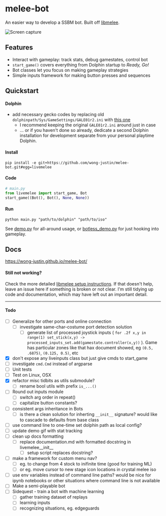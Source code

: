 # melee-bot

An easier way to develop a SSBM bot. Built off [libmelee](https://github.com/altf4/libmelee).

![Screen capture](./demo/demo.gif)

## Features

- Interact with gameplay: track stats, debug gamestates, control bot
- `start_game()` covers everything from Dolphin startup to _Ready, Go!_
- Bot classes let you focus on making gameplay strategies
- Simple inputs framework for making button presses and sequences

## Quickstart

#### Dolphin
- add necessary gecko codes by replacing old `dolphinpath/Sys/GameSettings/GALE01r2.ini` with [this one](https://raw.githubusercontent.com/altf4/slippi-ssbm-asm/libmelee/Output/Netplay/GALE01r2.ini)
  - I recommend keeping the original `GALE01r2.ini` around just in case
  - ... or if you haven't done so already, dedicate a second Dolphin installation for development separate from your personal playtime Dolphin.

#### Install
`pip install -e git+https://github.com/wong-justin/melee-bot.git#egg=livemelee`

#### Code
```python
# main.py
from livemelee import start_game, Bot
start_game((Bot(), Bot(), None, None))
```

#### Run
`python main.py "path/to/dolphin" "path/to/iso"`

See [demo.py](demo/demo.py) for all-around usage,
or [botless_demo.py](demo/botless_demo.py) for just hooking into gameplay.

## Docs
https://wong-justin.github.io/melee-bot/

#### Still not working?

Check the more detailed [libmelee setup instructions](https://github.com/altf4/libmelee#setup-instructions). If that doesn't help, leave an issue here if something is broken or not clear. I'm still tidying up code and documentation, which may have left out an important detail.

___

#### Todo

- [ ] Generalize for other ports and online connection
  - [ ] investigate same-char-costume port detection solution
    - [ ] generate list of processed joystick inputs ( `for .2f x,y in range(1) set_stick(x,y) -> processed_inputs_set.add(gamestate.controller(x,y))` ). Game has particular zones like that hax document showed, eg `(0.5, .6875)`, `(0.125, 0.5)`, etc
- [x] don't expose any liveinputs class but just give cmds to start_game
- [ ] investigate `cmd.Cmd` instead of argparse
- [ ] Unit tests
- [ ] Test on Linux, OSX
- [x] refactor misc tidbits as utils submodule?
  - [ ] rename bool utils with prefix `is_...()`
- [ ] Round out inputs module
  - [ ] switch arg order in repeat()
  - [ ] capitalize button constants?
- [ ] consistent args inheritance in Bots
  - [ ] is there a clean solution for inherting `__init__` signature? would like to cascade to defaults from base class
- [ ] use command line to one-time set dolphin path as local config?
- [ ] update demo gif with stat tracking
- [ ] clean up docs formatting
  - [ ] replace documentation.md with formatted docstring in livemelee__init__
    - [ ] setup script replaces docstring?
- [ ] make a framework for custom menu nav?
  - [ ] eg. to change from 4 stock to inifinite time (good for training ML)
  - [ ] or eg. move cursor to new stage icon locations in crystal melee iso
- [ ] use env variables instead of command line paths? would be nice for ipynb notebooks or other situations where command line is not available
- [ ] Make a semi-playable bot
- [ ] Sidequest - train a bot with machine learning
  - [ ] gather training dataset of replays
  - [ ] learning inputs
  - [ ] recognizing situations, eg. edgeguards
